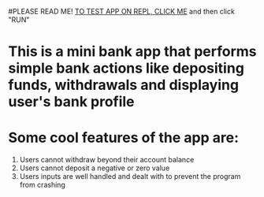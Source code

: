 #PLEASE READ ME! 
[TO TEST APP ON REPL, CLICK ME](https://replit.com/@Oluwamarc1/Bank-App#minibankproject.c) and then click "RUN"
# This is a mini bank app that performs simple bank actions like depositing funds, withdrawals and displaying user's bank profile
# Some cool features of the app are:
  1. Users cannot withdraw beyond their account balance
  2. Users cannot deposit a negative or zero value
  3. Users inputs are well handled and dealt with to prevent the program from crashing
